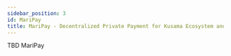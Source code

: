 ```yaml
---
sidebar_position: 3
id: MariPay
title: MariPay - Decentralized Private Payment for Kusama Ecosystem and More
---
```


TBD MariPay
